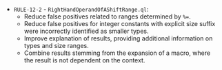 - `RULE-12-2` - `RightHandOperandOfAShiftRange.ql`:
  - Reduce false positives related to ranges determined by `%=`.
  - Reduce false positives for integer constants with explicit size suffix were incorrectly identified as smaller types.
  - Improve explanation of results, providing additional information on types and size ranges.
  - Combine results stemming from the expansion of a macro, where the result is not dependent on the context.
  